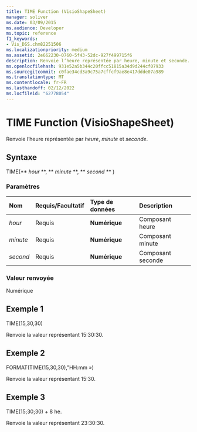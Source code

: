 ```yaml
---
title: TIME Function (VisioShapeSheet)
manager: soliver
ms.date: 03/09/2015
ms.audience: Developer
ms.topic: reference
f1_keywords:
- Vis_DSS.chm82251506
ms.localizationpriority: medium
ms.assetid: 2e662230-0760-5f43-52dc-927f499715f6
description: Renvoie l’heure représentée par heure, minute et seconde.
ms.openlocfilehash: 931e52a5b344c20ffcc51815a34d9d244cf07933
ms.sourcegitcommit: c0fae34cd3a9c75a7cffcf9ae8e417ddde07a989
ms.translationtype: MT
ms.contentlocale: fr-FR
ms.lasthandoff: 02/12/2022
ms.locfileid: "62778054"
---
```

# <a name="time-function-visioshapesheet"></a>TIME Function (VisioShapeSheet)

Renvoie l’heure représentée par  _heure_,  _minute_ et  _seconde_.
  
## <a name="syntax"></a>Syntaxe

TIME(** *hour* **, ** *minute* **, ** *second* ** ) 
  
### <a name="parameters"></a>Paramètres

|**Nom**|**Requis/Facultatif**|**Type de données**|**Description**|
|:-----|:-----|:-----|:-----|
| _hour_ <br/> |Requis  <br/> |**Numérique** <br/> |Composant heure |
| _minute_ <br/> |Requis  <br/> |**Numérique** <br/> |Composant minute |
| _second_ <br/> |Requis  <br/> |**Numérique** <br/> |Composant seconde |
   
### <a name="return-value"></a>Valeur renvoyée

Numérique
  
## <a name="example-1"></a>Exemple 1

TIME(15,30,30)
  
Renvoie la valeur représentant 15:30:30.
  
## <a name="example-2"></a>Exemple 2

FORMAT(TIME(15,30,30),"HH:mm »)
  
Renvoie la valeur représentant 15:30.
  
## <a name="example-3"></a>Exemple 3

TIME(15;30;30) + 8 he.
  
Renvoie la valeur représentant 23:30:30.
  

